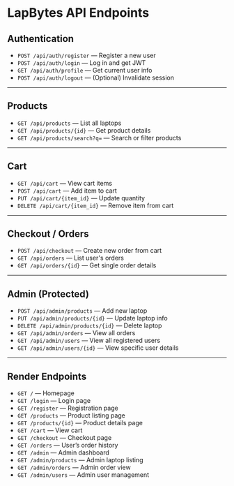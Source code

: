 # LapBytes API Endpoints

##  Authentication
- `POST /api/auth/register` — Register a new user  
- `POST /api/auth/login` — Log in and get JWT  
- `GET /api/auth/profile` — Get current user info  
- `POST /api/auth/logout` — (Optional) Invalidate session

---

##  Products
- `GET /api/products` — List all laptops  
- `GET /api/products/{id}` — Get product details  
- `GET /api/products/search?q=` — Search or filter products

---

##  Cart
- `GET /api/cart` — View cart items  
- `POST /api/cart` — Add item to cart  
- `PUT /api/cart/{item_id}` — Update quantity  
- `DELETE /api/cart/{item_id}` — Remove item from cart

---

##  Checkout / Orders
- `POST /api/checkout` — Create new order from cart  
- `GET /api/orders` — List user's orders  
- `GET /api/orders/{id}` — Get single order details

---

## Admin (Protected)
- `POST /api/admin/products` — Add new laptop  
- `PUT /api/admin/products/{id}` — Update laptop info  
- `DELETE /api/admin/products/{id}` — Delete laptop  
- `GET /api/admin/orders` — View all orders  
- `GET /api/admin/users` — View all registered users  
- `GET /api/admin/users/{id}` — View specific user details

---
## Render Endpoints 
- `GET /` — Homepage  
- `GET /login` — Login page  
- `GET /register` — Registration page  
- `GET /products` — Product listing page  
- `GET /products/{id}` — Product details page  
- `GET /cart` — View cart  
- `GET /checkout` — Checkout page  
- `GET /orders` — User’s order history  
- `GET /admin` — Admin dashboard  
- `GET /admin/products` — Admin laptop listing  
- `GET /admin/orders` — Admin order view  
- `GET /admin/users` — Admin user management  
